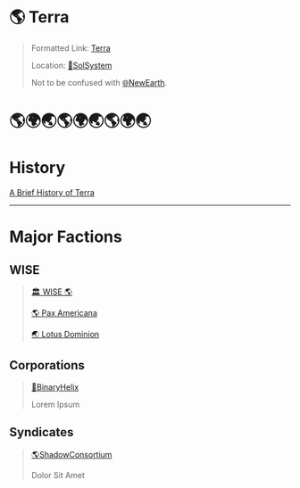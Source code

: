 # 🌎 Terra

> Formatted Link: [Terra](🌎Terra.md)
>
> Location: [🌌SolSystem](🌌SolSystem.md)
>
> Not to be confused with [🌐NewEarth](🌐NewEarth.md).


# 🌎🌍🌏🌎🌍🌏🌎🌍🌏

# History
[A Brief History of Terra](🌎Terra-ABriefHistory.md)

---

# Major Factions
## WISE
> [🏛 WISE 🌎](🏛WISE🌎.md)
> 
> [🌎 Pax Americana](🌎PaxAmericana.md)
> 
> [🌏 Lotus Dominion](🌏LotusDominion.md)

## Corporations
> [💼BinaryHelix](💼BinaryHelix.md)
>
> Lorem Ipsum

## Syndicates
> [🌎ShadowConsortium](🌎ShadowConsortium.md)
>
> Dolor Sit Amet